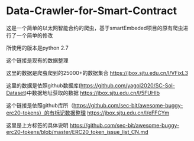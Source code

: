 # Data-Crawler-for-Smart-Contract
这是一个简单的以太网智能合约的爬虫，基于smartEmbeded项目的原有爬虫进行了一个简单的修改

所使用的版本是python 2.7 

这个链接是现有的数据整理

这里的数据是爬虫爬到的25000+的数据集合
https://jbox.sjtu.edu.cn/l/VFixL3

这里的数据是依照github数据库(https://github.com/yagol2020/SC-Sol-Dataset)中数据地址获取的数据
https://jbox.sjtu.edu.cn/l/5FUHIb

这个链接是依照github库所（https://github.com/sec-bit/awesome-buggy-erc20-tokens）的有标记数据整理
https://jbox.sjtu.edu.cn/l/eFFCYm

这里是上方标签的具体说明
https://github.com/sec-bit/awesome-buggy-erc20-tokens/blob/master/ERC20_token_issue_list_CN.md
